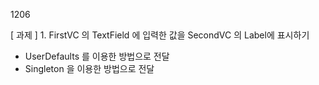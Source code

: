 1206

[ 과제 ]
1. 
FirstVC 의 TextField 에 입력한 값을 SecondVC 의 Label에 표시하기
- UserDefaults 를 이용한 방법으로 전달
- Singleton 을 이용한 방법으로 전달
